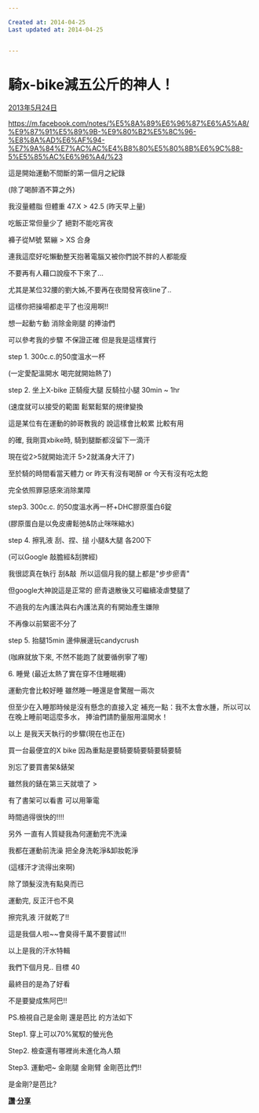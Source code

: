```yaml
---

Created at: 2014-04-25
Last updated at: 2014-04-25


---
```


# 騎x-bike減五公斤的神人！


[2013年5月24日](https://m.facebook.com/notes/%E5%8A%89%E6%96%87%E6%A5%A8/%E9%87%91%E5%89%9B-%E9%80%B2%E5%8C%96-%E8%8A%AD%E6%AF%94-%E7%9A%84%E7%AC%AC%E4%B8%80%E5%80%8B%E6%9C%88-5%E5%85%AC%E6%96%A4/628086107220545/) 

<https://m.facebook.com/notes/%E5%8A%89%E6%96%87%E6%A5%A8/%E9%87%91%E5%89%9B-%E9%80%B2%E5%8C%96-%E8%8A%AD%E6%AF%94-%E7%9A%84%E7%AC%AC%E4%B8%80%E5%80%8B%E6%9C%88-5%E5%85%AC%E6%96%A4/%23>

這是開始運動不間斷的第一個月之紀錄

(除了喝醉酒不算之外)

我沒量體脂 但體重 47.X > 42.5 (昨天早上量)

吃飯正常但量少了 絕對不能吃宵夜

褲子從M號 緊繃 > XS 合身

連我這麼好吃懶動整天抱著電腦又被你們說不胖的人都能瘦

不要再有人藉口說瘦不下來了...

尤其是某位32腰的劉大姊,不要再在夜間發宵夜line了..

這樣你把操場都走平了也沒用啊!!

想一起動ㄘ動 消除金剛腿 的捧油們

可以參考我的步驟 不保證正確 但是我是這樣實行

step 1. 300c.c.的50度溫水一杯

(一定愛配溫開水 喝完就開始熱了)

step 2. 坐上X-bike 正騎瘦大腿 反騎拉小腿 30min ~ 1hr

(速度就可以接受的範圍 鬆緊鬆緊的規律變換

這是某位有在運動的帥哥教我的 說這樣會比較累 比較有用

的確, 我剛買xbike時, 騎到腿斷都沒留下一滴汗

現在從2>5就開始流汗 5>2就滿身大汗了)

至於騎的時間看當天體力 or 昨天有沒有喝醉 or 今天有沒有吃太飽

完全依照罪惡感來消除業障

step3. 300c.c. 的50度溫水再一杯+DHC膠原蛋白6錠

(膠原蛋白是以免皮膚鬆弛&防止咪咪縮水)

step 4. 擦乳液 刮、捏、搥 小腿&大腿 各200下

(可以Google 敲膽經&刮脾經)

我很認真在執行 刮&敲  所以這個月我的腿上都是"步步瘀青"

但google大神說這是正常的 瘀青退散後又可繼續凌虐雙腿了

不過我的左內護法與右內護法真的有開始產生嫌隙

不再像以前緊密不分了

step 5. 抬腿15min 邊伸展邊玩candycrush

(咖麻就放下來, 不然不能跑了就要循例寧了喔)

6\. 睡覺 (最近太熱了實在穿不住睡眠襪)

運動完會比較好睡 雖然睡一睡還是會驚醒一兩次

但至少在入睡那時候是沒有懸念的直接入定
補充一點：我不太會水腫，所以可以在晚上睡前喝這麼多水，
捧油們請酌量服用溫開水！

以上 是我天天執行的步驟(現在也正在)

買一台最便宜的X bike 因為重點是要騎要騎要騎要騎要騎

別忘了要買書架&錶架

雖然我的錶在第三天就壞了 >

有了書架可以看書 可以用筆電

時間過得很快的!!!!

另外 一直有人質疑我為何運動完不洗澡

我都在運動前洗澡 把全身洗乾淨&卸妝乾淨

(這樣汗才流得出來啊)

除了頭髮沒洗有點臭而已

運動完, 反正汗也不臭

擦完乳液 汗就乾了!!

這是我個人啦~~會臭得千萬不要嘗試!!!

以上是我的汗水特輯

我們下個月見.. 目標 40

最終目的是為了好看

不是要變成焦阿巴!!

PS.檢視自己是金剛 還是芭比 的方法如下

Step1. 穿上可以70%駕馭的螢光色

Step2. 檢查還有哪裡尚未進化為人類

Step3. 運動吧~ 金剛腿 金剛臂 金剛芭比們!!

是金剛?是芭比?

[**讚**](https://m.facebook.com/a/like/inline.php?miniufitype=feedback&feedbackinline=1&perm&storykey=_I1171646279&shareID=628086107220545&actionsource=permalink&ft_ent_identifier=628086107220545&gfid=AQABTsXPsLPM4ssV)·[**分享**](https://m.facebook.com/sharer-dialog.php?sid=628086107220545)

